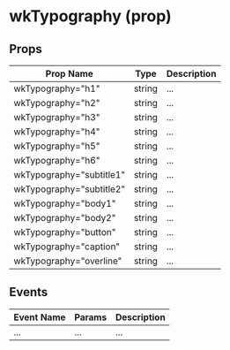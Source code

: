 # wkTypography (prop)

## Props

Prop Name | Type | Description
--- | --- | ---
wkTypography="h1" | string | ...
wkTypography="h2" | string | ...
wkTypography="h3" | string | ...
wkTypography="h4" | string | ...
wkTypography="h5" | string | ...
wkTypography="h6" | string | ...
wkTypography="subtitle1" | string | ...
wkTypography="subtitle2" | string | ...
wkTypography="body1" | string | ...
wkTypography="body2" | string | ...
wkTypography="button" | string | ...
wkTypography="caption" | string | ...
wkTypography="overline" | string | ...

## Events

Event Name | Params | Description
--- | --- | ---
... | ... | ...